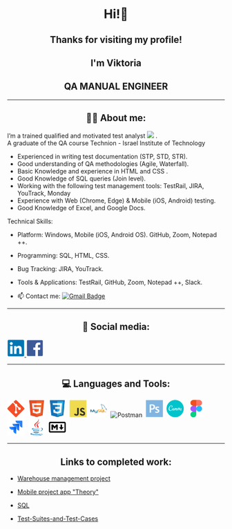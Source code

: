 <h1 align= "center">Hi!👋</h1>
<h2 align= "center">Thanks for visiting my profile!</h2>
<h2 align= "center">I'm Viktoria</h2>
<h2 align= "center">QA MANUAL ENGINEER</h2> 

---

### <h2 align= "center"> :man_technologist: About me: </h2> 

I’m a trained qualified and motivated test analyst <img src="https://media.giphy.com/media/WUlplcMpOCEmTGBtBW/giphy.gif" width="30px"> .  
 A graduate of the QA course Technion - Israel Institute of Technology
- Experienced in writing test documentation (STP, STD, STR).
- Good understanding of QA methodologies (Agile, Waterfall).
- Basic Knowledge and experience in   HTML  and CSS .
- Good Knowledge of SQL  queries (Join level).
- Working with the following test management tools: TestRail, JIRA, YouTrack, Monday
- Experience with Web (Chrome, Edge) & Mobile (iOS, Android) testing.
- Good Knowledge of Excel, and Google Docs.

Technical Skills:
- Platform: Windows, Mobile (iOS, Android OS). GitHub, Zoom, Notepad ++.
- Programming: SQL, HTML, CSS.
- Bug Tracking: JIRA, YouTrack.
- Tools & Applications: TestRail, GitHub, Zoom, Notepad ++, Slack.


- :mailbox: Contact me: [![Gmail Badge](https://img.shields.io/badge/-Gmail-red?style=flat&logo=Gmail&logoColor=white)](mailto:malenbkaja94@gmail.com)

---

### <h2 align= "center"> 🤝 Social media: </h2> 

  <div id="badges">
    <a href="https://www.linkedin.com/in/viktoria-ivanova-a82868183/" target="_blank">
      <img src="https://github.com/devicons/devicon/blob/master/icons/linkedin/linkedin-original.svg" width="40" height="40" alt="linkedin" />
    </a>
    <a href="https://www.facebook.com/viktoria.ivanova.7965/" target="_blank">
      <img src="https://github.com/devicons/devicon/blob/master/icons/facebook/facebook-plain.svg" width="40" height="40" alt="facebook" />
  </a>
  </div>

---

### <h2 align= "center"> 💻 Languages and Tools: </h2>

<div>
  <img src="https://github.com/devicons/devicon/blob/master/icons/git/git-original.svg" title="Git" alt="Git" width="40" height="40"/>&nbsp
  <img src="https://github.com/devicons/devicon/blob/master/icons/html5/html5-original.svg" title="HTML5" alt="HTML" width="40" height="40"/>&nbsp
  <img src="https://github.com/devicons/devicon/blob/master/icons/css3/css3-original.svg" title="CSS" alt="CSS" width="40" height="40"/>&nbsp
  <img src="https://github.com/devicons/devicon/blob/master/icons/javascript/javascript-original.svg" title="Javascript" alt="Javascript" width="40" height="40"/>&nbsp
  <img src="https://github.com/devicons/devicon/blob/master/icons/mysql/mysql-original-wordmark.svg" title="MySQL" alt="MySQL" width="40" height="40"/>&nbsp
  <img src="https://cdn.icon-icons.com/icons2/3053/PNG/512/postman_alt_macos_bigsur_icon_189814.png" title="Postman" alt="Postman" width="40" height="40"/>&nbsp
  <img src="https://github.com/devicons/devicon/blob/master/icons/photoshop/photoshop-plain.svg" title="Photoshop" alt="Photoshop" width="40" height="40"/>&nbsp;
  <img src="https://github.com/devicons/devicon/blob/master/icons/canva/canva-original.svg" title="Canva" alt="Canva" width="40" height="40"/>&nbsp;
  <img src="https://github.com/devicons/devicon/blob/master/icons/figma/figma-original.svg" title="Figma" alt="Figma" width="40" height="40"/>&nbsp;
  <img src="https://github.com/devicons/devicon/blob/master/icons/jira/jira-original.svg" title="Jira" alt="Jira" width="40" height="40"/>&nbsp;
  <img src="https://github.com/devicons/devicon/blob/master/icons/java/java-original.svg" title="Java" alt="Java" width="40" height="40"/>&nbsp;
  <img src="https://github.com/devicons/devicon/blob/master/icons/markdown/markdown-original.svg" title="Markdown" alt="Markdown" width="40" height="40"/>&nbsp;
</div>

---

### <h2 align= "center">  Links to completed work: </h2>

* [Warehouse management project](https://github.com/Viktroria94/Warehouse-management-project)

* [Mobile project app "Theory"](https://github.com/Viktroria94/Mobile-project-app-Theory)

* [SQL](https://github.com/Viktroria94/SQL-Queries)

* [Test-Suites-and-Test-Cases](https://github.com/Viktroria94/Test-Suites-and-Test-Cases)





